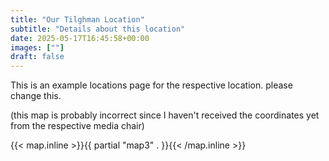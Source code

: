 ```yaml
---
title: "Our Tilghman Location"
subtitle: "Details about this location"
date: 2025-05-17T16:45:58+00:00
images: [""]
draft: false
---
```


This is an example locations page for the respective location. please change this.

(this map is probably incorrect since I haven't received the coordinates yet from the respective media chair)

{{< map.inline >}}{{ partial "map3" . }}{{< /map.inline >}}

